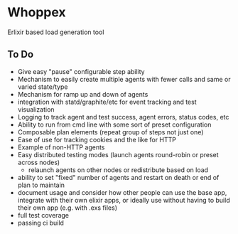 # Whoppex

Erlixir based load generation tool

## To Do

- Give easy "pause" configurable step ability
- Mechanism to easily create multiple agents with fewer calls and same or varied state/type
- Mechanism for ramp up and down of agents
- integration with statd/graphite/etc for event tracking and test visualization
- Logging to track agent and test success, agent errors, status codes, etc
- Ability to run from cmd line with some sort of preset configuration
- Composable plan elements (repeat group of steps not just one)
- Ease of use for tracking cookies and the like for HTTP
- Example of non-HTTP agents
- Easy distributed testing modes (launch agents round-robin or preset across nodes)
	- relaunch agents on other nodes or redistribute based on load
- ability to set "fixed" number of agents and restart on death or end of plan to maintain
- document usage and consider how other people can use the base app, integrate with their own
    elixir apps, or ideally use without having to build their own app (e.g. with .exs files)
- full test coverage
- passing ci build
